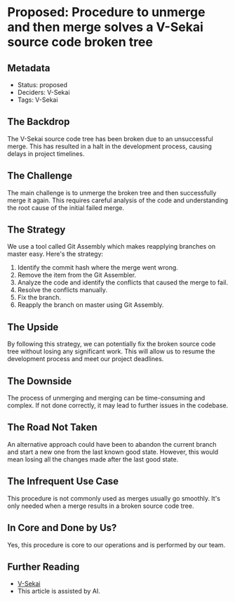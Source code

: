 # Proposed: Procedure to unmerge and then merge solves a V-Sekai source code broken tree

## Metadata 

- Status: proposed 
- Deciders: V-Sekai 
- Tags: V-Sekai 

## The Backdrop 

The V-Sekai source code tree has been broken due to an unsuccessful merge. This has resulted in a halt in the development process, causing delays in project timelines.

## The Challenge 

The main challenge is to unmerge the broken tree and then successfully merge it again. This requires careful analysis of the code and understanding the root cause of the initial failed merge.

## The Strategy 

We use a tool called Git Assembly which makes reapplying branches on master easy. Here's the strategy:

1. Identify the commit hash where the merge went wrong.
3. Remove the item from the Git Assembler.
4. Analyze the code and identify the conflicts that caused the merge to fail.
5. Resolve the conflicts manually.
6. Fix the branch.
7. Reapply the branch on master using Git Assembly.

## The Upside 

By following this strategy, we can potentially fix the broken source code tree without losing any significant work. This will allow us to resume the development process and meet our project deadlines.

## The Downside 

The process of unmerging and merging can be time-consuming and complex. If not done correctly, it may lead to further issues in the codebase.

## The Road Not Taken 

An alternative approach could have been to abandon the current branch and start a new one from the last known good state. However, this would mean losing all the changes made after the last good state.

## The Infrequent Use Case 

This procedure is not commonly used as merges usually go smoothly. It's only needed when a merge results in a broken source code tree.

## In Core and Done by Us?  

Yes, this procedure is core to our operations and is performed by our team.

## Further Reading 

- [V-Sekai](https://v-sekai.org/) 
- This article is assisted by AI.